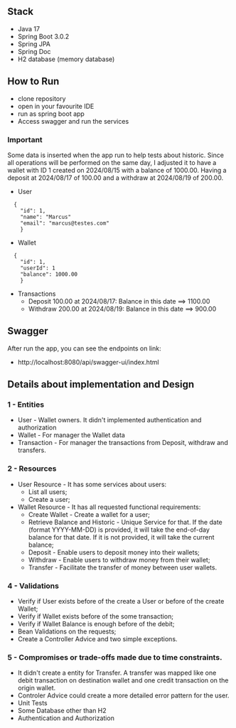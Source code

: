 ## Stack
- Java 17
- Spring Boot 3.0.2
- Spring JPA
- Spring Doc
- H2 database (memory database)

## How to Run
- clone repository
- open in your favourite IDE
- run as spring boot app
- Access swagger and run the services

### Important
Some data is inserted when the app run to help tests about historic. Since all operations will be performed on the same day, I adjusted it to have a wallet with ID 1 created on 2024/08/15 with a balance of 1000.00. Having a deposit at 2024/08/17 of 100.00 and a withdraw at 2024/08/19 of 200.00.  
- User
```
  {
    "id": 1,
    "name": "Marcus"
    "email": "marcus@testes.com"    
    }
  ``` 
- Wallet
```
  {
    "id": 1,
    "userId": 1
    "balance": 1000.00    
    }
  ```

- Transactions
  - Deposit 100.00 at 2024/08/17: Balance in this date ==> 1100.00
  - Withdraw 200.00 at 2024/08/19: Balance in this date ==> 900.00


## Swagger
After run the app, you can see the endpoints on link:
- http://localhost:8080/api/swagger-ui/index.html

## Details about implementation and Design
### 1 - Entities
 - User - Wallet owners. It didn't implemented authentication and authorization
 - Wallet - For manager the Wallet data 
 - Transaction - For manager the transactions from Deposit, withdraw and transfers.
### 2 - Resources
 - User Resource - It has some services about users:
   - List all users;
   - Create a user;
 - Wallet Resource - It has all requested functional requirements:
   - Create Wallet - Create a wallet for a user; 
   - Retrieve Balance and Historic - Unique Service for that. If the date (format YYYY-MM-DD) is provided, it will take the end-of-day balance for that date. If it is not provided, it will take the current balance;
   - Deposit - Enable users to deposit money into their wallets;
   - Withdraw - Enable users to withdraw money from their wallet;
   - Transfer - Facilitate the transfer of money between user wallets. 
   
### 4 - Validations
   - Verify if User exists before of the create a User or before of the create Wallet; 
   - Verify if Wallet exists before of the some transaction;
   - Verify if Wallet Balance is enough before of the debit;
   - Bean Validations on the requests;
   - Create a Controller Advice and two simple exceptions.

### 5 - Compromises or trade-offs made due to time constraints.
   - It didn't create a entity for Transfer. A transfer was mapped like one debit transaction on destination wallet and one credit transaction on the origin wallet.
   - Controler Advice could create a more detailed error pattern for the user.
   - Unit Tests
   - Some Database other than H2
   - Authentication and Authorization